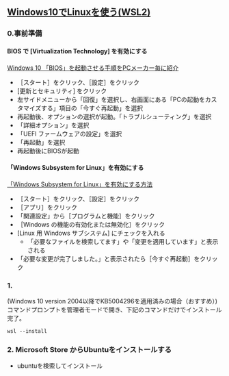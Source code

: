 ## [Windows10でLinuxを使う(WSL2)](https://qiita.com/whim0321/items/ed76b490daaec152dc69)

### 0.事前準備
#### BIOS で [Virtualization Technology] を有効にする
[Windows 10 「BIOS」を起動させる手順をPCメーカー毎に紹介](https://tanweb.net/2017/12/22/17401/)<br>
* ［スタート］をクリック、［設定］をクリック
*  [更新とセキュリティ] をクリック
* 左サイドメニューから「回復」を選択し、右画面にある「PCの起動をカスタマイズする」項目の「今すぐ再起動」を選択
* 再起動後、オプションの選択が起動。「トラブルシューティング」を選択
* 「詳細オプション」を選択
* 「UEFI ファームウェアの設定」を選択
* 「再起動」を選択
* 再起動後にBIOSが起動

#### 「Windows Subsystem for Linux」を有効にする
[「Windows Subsystem for Linux」を有効にする方法](https://kb.seeck.jp/archives/8788)
* ［スタート］をクリック、［設定］をクリック
* ［アプリ］をクリック
* 「関連設定」から［プログラムと機能］をクリック
* ［Windows の機能の有効化または無効化］をクリック
*  [Linux 用 Windows サブシステム] にチェックを入れる
    * 「必要なファイルを検索してます」や「変更を適用しています」と表示される
* 「必要な変更が完了しました。」と表示されたら［今すぐ再起動］をクリック

### 1.
(Windows 10 version 2004以降でKB5004296を適用済みの場合（おすすめ）)<br>
コマンドプロンプトを管理者モードで開き、下記のコマンドだけでインストール完了。<br>
```
wsl --install
```

### 2. Microsoft Store からUbuntuをインストールする
* ubuntuを検索してインストール
